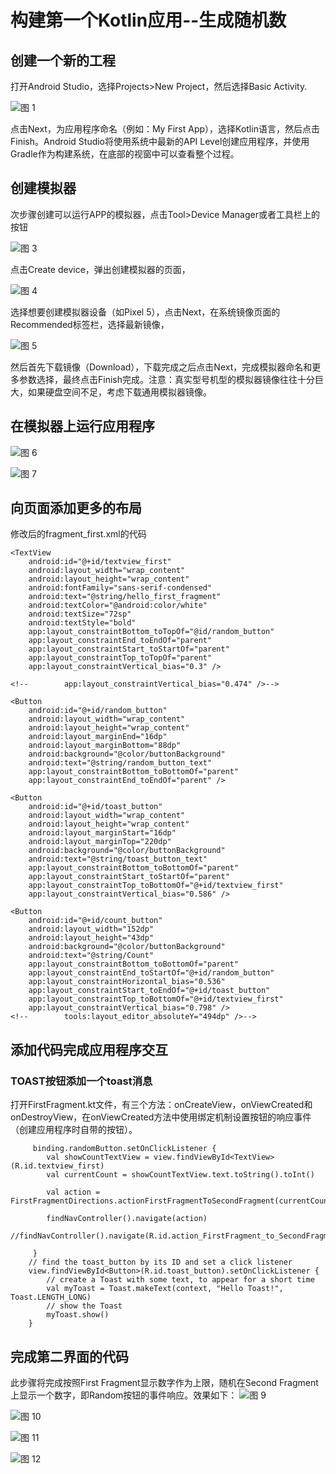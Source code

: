 # 构建第一个Kotlin应用--生成随机数


## 创建一个新的工程
打开Android Studio，选择Projects>New Project，然后选择Basic Activity.

![图 1](images/bd0a2d4708345496070fdeb86d5748517d3a17ed42e9df4b88549768f62d9de1.png)  


点击Next，为应用程序命名（例如：My First App），选择Kotlin语言，然后点击Finish。Android Studio将使用系统中最新的API Level创建应用程序，并使用Gradle作为构建系统，在底部的视窗中可以查看整个过程。


## 创建模拟器
次步骤创建可以运行APP的模拟器，点击Tool>Device Manager或者工具栏上的按钮

![图 3](images/a90ecd3f87b4fd3f746d4d815fa573648d2cb5962921121a3775cc2ce052c2b6.png)  


点击Create device，弹出创建模拟器的页面，

![图 4](images/fdbdb53ddf0ab17a40751184c15a86f25d472135a0be93aab9ba9c1c4fd3d200.png)  


选择想要创建模拟器设备（如Pixel 5），点击Next，在系统镜像页面的Recommended标签栏，选择最新镜像，

![图 5](images/63bdcf0a048f2cd605f4a0b69cd76397d25d2d0f931a58d28a8c72b616c50f8d.png)  


然后首先下载镜像（Download），下载完成之后点击Next，完成模拟器命名和更多参数选择，最终点击Finish完成。注意：真实型号机型的模拟器镜像往往十分巨大，如果硬盘空间不足，考虑下载通用模拟器镜像。


## 在模拟器上运行应用程序
![图 6](images/9aafe041d5228c4235c2944ca53afeff251b0c89de74f061345ba81769baf3df.png)  

![图 7](images/6c08ceea9761b9a91214bb3aab608fcba3a4fe11750f3c9e2df06edb37a81afc.png)  


## 向页面添加更多的布局
修改后的fragment_first.xml的代码

    <TextView
        android:id="@+id/textview_first"
        android:layout_width="wrap_content"
        android:layout_height="wrap_content"
        android:fontFamily="sans-serif-condensed"
        android:text="@string/hello_first_fragment"
        android:textColor="@android:color/white"
        android:textSize="72sp"
        android:textStyle="bold"
        app:layout_constraintBottom_toTopOf="@id/random_button"
        app:layout_constraintEnd_toEndOf="parent"
        app:layout_constraintStart_toStartOf="parent"
        app:layout_constraintTop_toTopOf="parent"
        app:layout_constraintVertical_bias="0.3" />

    <!--        app:layout_constraintVertical_bias="0.474" />-->

    <Button
        android:id="@+id/random_button"
        android:layout_width="wrap_content"
        android:layout_height="wrap_content"
        android:layout_marginEnd="16dp"
        android:layout_marginBottom="88dp"
        android:background="@color/buttonBackground"
        android:text="@string/random_button_text"
        app:layout_constraintBottom_toBottomOf="parent"
        app:layout_constraintEnd_toEndOf="parent" />

    <Button
        android:id="@+id/toast_button"
        android:layout_width="wrap_content"
        android:layout_height="wrap_content"
        android:layout_marginStart="16dp"
        android:layout_marginTop="220dp"
        android:background="@color/buttonBackground"
        android:text="@string/toast_button_text"
        app:layout_constraintBottom_toBottomOf="parent"
        app:layout_constraintStart_toStartOf="parent"
        app:layout_constraintTop_toBottomOf="@+id/textview_first"
        app:layout_constraintVertical_bias="0.586" />

    <Button
        android:id="@+id/count_button"
        android:layout_width="152dp"
        android:layout_height="43dp"
        android:background="@color/buttonBackground"
        android:text="@string/Count"
        app:layout_constraintBottom_toBottomOf="parent"
        app:layout_constraintEnd_toStartOf="@+id/random_button"
        app:layout_constraintHorizontal_bias="0.536"
        app:layout_constraintStart_toEndOf="@+id/toast_button"
        app:layout_constraintTop_toBottomOf="@+id/textview_first"
        app:layout_constraintVertical_bias="0.798" />
    <!--        tools:layout_editor_absoluteY="494dp" />-->


## 添加代码完成应用程序交互

### TOAST按钮添加一个toast消息

打开FirstFragment.kt文件，有三个方法：onCreateView，onViewCreated和onDestroyView，在onViewCreated方法中使用绑定机制设置按钮的响应事件（创建应用程序时自带的按钮）。

        
		 binding.randomButton.setOnClickListener {
            val showCountTextView = view.findViewById<TextView>(R.id.textview_first)
            val currentCount = showCountTextView.text.toString().toInt()

            val action = FirstFragmentDirections.actionFirstFragmentToSecondFragment(currentCount)

            findNavController().navigate(action)
            //findNavController().navigate(R.id.action_FirstFragment_to_SecondFragment)

         }
        // find the toast_button by its ID and set a click listener
        view.findViewById<Button>(R.id.toast_button).setOnClickListener {
            // create a Toast with some text, to appear for a short time
            val myToast = Toast.makeText(context, "Hello Toast!", Toast.LENGTH_LONG)
            // show the Toast
            myToast.show()
        }


## 完成第二界面的代码
此步骤将完成按照First Fragment显示数字作为上限，随机在Second Fragment上显示一个数字，即Random按钮的事件响应。效果如下：
![图 9](images/fe596174e549c09f6409d8a03d8a87b0fe664fbef514c43c3f16a2db7249e034.png)  

![图 10](images/ccc7f9045264ea5bfd2ae384a3faf2bd65f9b97233cf6fea80f4c612a207c02b.png)  

![图 11](images/657c6eebe00fd20c977b7e564707bf6a5bf2f1286eac0d0858664306ffeefad2.png)  

![图 12](images/0c4c3b8e277e855c4f72903e10bb3661557d56708caccf2ddd7b680cdd237f75.png)  
